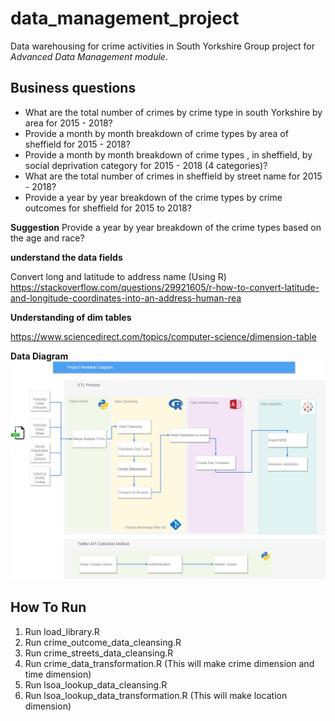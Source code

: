 # data_management_project
Data warehousing for crime activities in South Yorkshire
Group project for *Advanced Data Management module*.

## Business questions
+ What are the total number of crimes by crime type in south Yorkshire by area  for 2015 - 2018?
+ Provide a month by month breakdown of crime types by area of sheffield for  2015 - 2018?
+ Provide a month by month breakdown of crime types , in sheffield, by social deprivation category for  2015 - 2018 (4 categories)?
+ What are the total number of crimes in sheffield by street name  for 2015 - 2018?
+ Provide a year by year breakdown of the crime types by crime outcomes for sheffield for 2015 to 2018?

**Suggestion**
Provide a year by year breakdown of the crime types based on the age and race?

**understand the data fields**

Convert long and latitude to address name (Using R)
https://stackoverflow.com/questions/29921605/r-how-to-convert-latitude-and-longitude-coordinates-into-an-address-human-rea

**Understanding of dim tables**

https://www.sciencedirect.com/topics/computer-science/dimension-table

**Data Diagram**
![alt text](https://raw.githubusercontent.com/adrikacang/data_management_project/bdbe4ac4dc0a806cc7488b973a743d7f0824b036/diagram.png)


## How To Run
1. Run load_library.R
2. Run crime_outcome_data_cleansing.R
3. Run crime_streets_data_cleansing.R
4. Run crime_data_transformation.R (This will make crime dimension and time dimension)
5. Run lsoa_lookup_data_cleansing.R 
6. Run lsoa_lookup_data_transformation.R (This will make location dimension)
